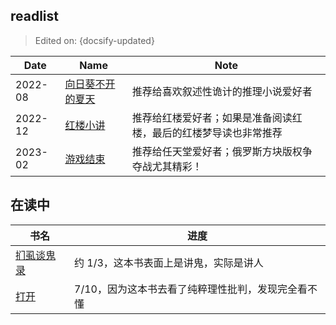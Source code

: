 ## readlist

> Edited on: {docsify-updated}

Date | Name | Note
--- | --- | ---
2022-08 | [向日葵不开的夏天](https://book.douban.com/subject/26873412/) | 推荐给喜欢叙述性诡计的推理小说爱好者
2022-12 | [红楼小讲](https://book.douban.com/subject/1080314/) | 推荐给红楼爱好者；如果是准备阅读红楼，最后的红楼梦导读也非常推荐
2023-02 | [游戏结束](https://book.douban.com/subject/34983702/) | 推荐给任天堂爱好者；俄罗斯方块版权争夺战尤其精彩！

## 在读中

书名 | 进度
--- | ---
[扪虱谈鬼录](https://book.douban.com/subject/27043530/) | 约 1/3，这本书表面上是讲鬼，实际是讲人
[打开](https://book.douban.com/subject/30441530/) | 7/10，因为这本书去看了纯粹理性批判，发现完全看不懂
